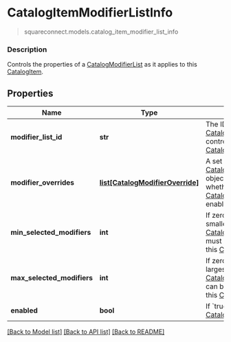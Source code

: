 # CatalogItemModifierListInfo
> squareconnect.models.catalog_item_modifier_list_info

### Description

Controls the properties of a [CatalogModifierList](#type-catalogmodifierlist) as it applies to this [CatalogItem](#type-catalogitem).

## Properties
Name | Type | Description | Notes
------------ | ------------- | ------------- | -------------
**modifier_list_id** | **str** | The ID of the [CatalogModifierList](#type-catalogmodifierlist) controlled by this [CatalogModifierListInfo](#type-catalogmodifierlistinfo). | 
**modifier_overrides** | [**list[CatalogModifierOverride]**](CatalogModifierOverride.md) | A set of [CatalogModifierOverride](#type-catalogmodifieroverride) objects that override whether a given [CatalogModifier](#type-catalogmodifier) is enabled by default. | [optional] 
**min_selected_modifiers** | **int** | If zero or larger, the smallest number of [CatalogModifier](#type-catalogmodifier)s that must be selected from this [CatalogModifierList](#type-catalogmodifierlist). | [optional] 
**max_selected_modifiers** | **int** | If zero or larger, the largest number of [CatalogModifier](#type-catalogmodifier)s that can be selected from this [CatalogModifierList](#type-catalogmodifierlist). | [optional] 
**enabled** | **bool** | If &#x60;true&#x60;, enable this [CatalogModifierList](#type-catalogmodifierlist). | [optional] 

[[Back to Model list]](../README.md#documentation-for-models) [[Back to API list]](../README.md#documentation-for-api-endpoints) [[Back to README]](../README.md)


